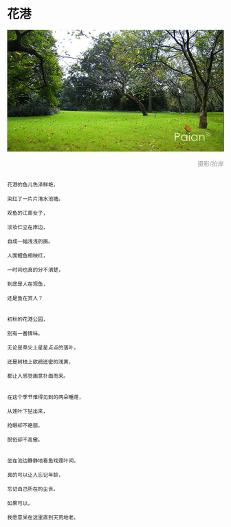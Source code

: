 # 花港

![花港公园](images/huagang.jpg)
<div style="margin-top:5px;color:#999;text-align:right;">摄影/拍岸</div>

```

花港的鱼儿色泽鲜艳，

染红了一片片清水池塘。

观鱼的江南女子，

淡妆伫立在岸边，

自成一幅浅浅的画。

人面鲤鱼相映红，

一时间也真的分不清楚，

到底是人在观鱼，

还是鱼在赏人？

 
初秋的花港公园，

别有一番情味。

无论是草尖上星星点点的落叶，

还是树枝上欲疏还密的浅黄，

都让人感觉画意扑面而来。

 
在这个季节难得见到的两朵睡莲，

从莲叶下钻出来，

抢眼却不艳丽，

脱俗却不高傲。

 
坐在池边静静地看鱼戏莲叶间，

真的可以让人忘记年龄，

忘记自己所在的尘世。

如果可以，

我愿意呆在这里直到天荒地老。

```